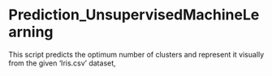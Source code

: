 # Prediction_UnsupervisedMachineLearning
This script predicts the optimum number of clusters and represent it visually from the given ‘Iris.csv’ dataset, 
